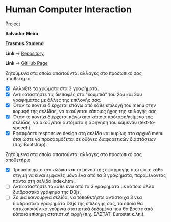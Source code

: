 <h1> Human Computer Interaction </h1>

<p><a href="https://github.com/Sdacm/D3js-US-educational-attainment">Project</a></p>

<b>
<p>Salvador Meira</p>
<p>Erasmus Studend</p>
</b>
<p><b>Link</b> -> <a href="https://github.com/Sdacm?tab=repositories">Repository</a></p>
<p><b>Link</b> -> <a href="https://sdacm.github.io/D3js-US-educational-attainment/">GitHub Page</a></p>

Ζητούμενα στα οποία απαιτούνται αλλαγές στο προσωπικό σας αποθετήριο
- [X] Αλλάξτε τα χρώματα στα 3 γραφήματα.
- [X] Αντικαταστήστε τις διεπαφές στα "κουμπιά" του 2ου και 3ου γραφήματος με άλλες της επιλογής σας.
- [X] Όταν το ποντίκι διέρχεται επάνω από κάθε επιλογή του menu στην κορυφή της σελίδας, να ακούγεται κάποιος ήχος της επιλογής σας.
- [X] Όταν το ποντίκι διέρχεται πάνω από κάποια πρόταση/κείμενο της σελίδας, να ακούγεται αυτόματα η αφήγηση του κειμένου (text-to-speech).
- [X] Εφαρμόστε responsive design στη σελίδα και κυρίως στο αρχικό menu έτσι ώστε να προσαρμόζεται σε οθόνες διαφορετικών διαστάσεων (π.χ. Bootstrap).
  
 Ζητούμενα στα οποία απαιτούνται αλλαγές στο προσωπικό σας αποθετήριο
- [X] Τροποποιήστε τον κώδικα και το μενού της εφαρμογής έτσι ώστε κάθε στιγμή να είναι εμφανές μόνο ένα από τα 3 γραφήματα, παραμένοντας πάντα στη σελίδα index.html.
- [ ] Αντικαταστήστε το κάθε ένα από τα 3 γραφήματα με κάποιο άλλο διαδραστικό γράφημα της D3js.
- [ ] Σε μια καινούργια σελίδα, να τοποθετήστε αντίστοιχα 3 νέα διαδραστικά γραφήματα D3js της επιλογής σας, τα οποία θα οπτικοποιούν καινούργια στατιστικά δεδομένα που θα βρείτε από κάποια επίσημη στατιστική αρχή (π.χ. ΕΛΣΤΑΤ, Eurostat κ.λπ.).
